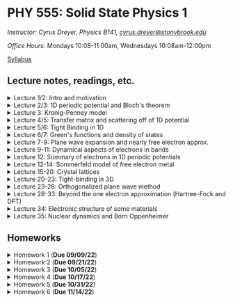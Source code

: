 # PHY 555: Solid State Physics 1

*Instructor: Cyrus Dreyer, Physics B141, cyrus.dreyer@stonybrook.edu*  

*Office Hours:* Mondays 10:08-11:00am, Wednesdays 10:08am-12:00pm

[Syllabus](./Teaching/Phys555_Fall2022/syllabus/PHY555_Fall_2022_Dreyer.pdf)

## Lecture notes, readings, etc.
<details>
  <summary>Lecture 1/2: Intro and motivation</summary>

<ul>
  <li><a href="./Teaching/Phys555_Fall2022/Lecture1/Intro.pdf" target="_blank" rel="noopener noreferrer">Lecture 1/2 notes</a> </li>
  <li> Readings: </li>
  <ul>
  <li> <a href="./Teaching/Phys555_Fall2022/Lecture1/Anderson-MoreIsDifferent.pdf" target="_blank" rel="noopener noreferrer">More is Different, Phil Anderson</a> </li>
  <li> <a href="./Teaching/Phys555_Fall2022/Lecture1/Vishik-TheJoyOfCondensedMatterPhysics.pdf" target="_blank" rel="noopener noreferrer">The Joy Of Condensed Matter Physics, Inna Vishik</a> </li>
  </ul>
</ul>
</details>

<details>
  <summary>Lecture 2/3: 1D periodic potential and Bloch's theorem</summary>

<ul>
  <li><a href="./Teaching/Phys555_Fall2022/Lecture2/1D_potential_Bloch_theorem.pdf" target="_blank" rel="noopener noreferrer">Lecture 2/3 notes</a> </li>
  <li> Readings: </li>
  <ul>
  <li> Grosso and Parravicini, Chapter I.1 </li>
  </ul>
  <ul>
  <li> Ashcroft and Mermin, Chapter 8 </li>
  </ul>
</ul>
</details>

<details>
<summary>Lecture 3: Kronig-Penney model</summary>

<ul>
  <li><a href="./Teaching/Phys555_Fall2022/Lecture3/KP_model.pdf" target="_blank" rel="noopener noreferrer">Lecture 3 notes</a> </li>
  <li> Readings: </li>
  <ul>
  <li> Grosso and Parravicini, Chapter I.2 </li>
  </ul>
</ul>
</details>

<details>
<summary>Lecture 4/5: Transfer matrix and scattering off of 1D potential</summary>

<ul>
  <li><a href="./Teaching/Phys555_Fall2022/Lecture4/1D_scattering.pdf" target="_blank" rel="noopener noreferrer">Lecture 4/5 notes</a> </li>
  <li> Readings: </li>
  <ul>
  <li> Grosso and Parravicini, Chapter I.3 </li>
  </ul>
 </ul>
</details>

<details>
<summary>Lecture 5/6: Tight Binding in 1D</summary>

<ul>
  <li><a href="./Teaching/Phys555_Fall2022/Lecture5/Tight_binding_1D.pdf" target="_blank" rel="noopener noreferrer">Lecture 5/6 notes</a> </li>
  <li> Readings: </li>
  <ul>
  <li> Grosso and Parravicini, Chapter I.4 </li>
  </ul>
 </ul>
</details>

<details>
<summary>Lecture 6/7: Green's functions and density of states</summary>

<ul>
  <li><a href="./Teaching/Phys555_Fall2022/Lecture6/Greens_func_DOS.pdf" target="_blank" rel="noopener noreferrer">Lecture 6/7 notes</a> </li>
  <li> Readings: </li>
  <ul>
  <li> Grosso and Parravicini, Chapter I.4 </li>
  </ul>
 </ul>
</details>

<details>
<summary>Lecture 7-9: Plane wave expansion and nearly free electron approx. </summary>

<ul>
  <li><a href="./Teaching/Phys555_Fall2022/Lecture7/Plane_waves_nearly_free_e.pdf" target="_blank" rel="noopener noreferrer">Lecture 7-9 notes</a> </li>
  <li> Readings: </li>
  <ul>
  <li> Grosso and Parravicini, Chapter I.5 </li>
  </ul>
 </ul>
</details>


<details>
<summary>Lecture 9-11: Dynamical aspects of electrons in bands</summary>

<ul>
  <li><a href="./Teaching/Phys555_Fall2022/Lecture8/Dynamical_electrons_bands.pdf" target="_blank" rel="noopener noreferrer">Lecture 9-11 notes</a> </li>
  <li> Readings: </li>
  <ul>
  <li> Grosso and Parravicini, Chapter I.6 </li>
  </ul>
 </ul>
</details>

<details>
<summary>Lecture 12: Summary of electrons in 1D periodic potentials</summary>

<ul>
  <li><a href="./Teaching/Phys555_Fall2022/Lecture8/1D_potentials_summary.pdf" target="_blank" rel="noopener noreferrer">Lecture notes</a> </li>
 </ul>
</details>

<details>
<summary>Lecture 12-14: Sommerfeld model of free electron metal</summary>

<ul>
  <li><a href="./Teaching/Phys555_Fall2022/Lecture9/Sommerfeld_model.pdf" target="_blank" rel="noopener noreferrer">Lecture 12-14 notes</a> </li>
  <li> Readings: </li>
  <ul>
  <li> Grosso and Parravicini, Chapter III </li>
  </ul>
 </ul>
</details>

<details>
<summary>Lecture 15-20: Crystal lattices</summary>

<ul>
  <li><a href="./Teaching/Phys555_Fall2022/Lecture10/Crystal_lattices.pdf" target="_blank" rel="noopener noreferrer">Lecture 15-20 notes</a> </li>
  <li> Readings: </li>
  <ul>
  <li> Grosso and Parravicini, Chapter II </li>
  </ul>
 </ul>
</details>

<details>
<summary>Lecture 20-23: Tight-binding in 3D</summary>

<ul>
  <li><a href="./Teaching/Phys555_Fall2022/Lecture11/Tight_binding_3D.pdf" target="_blank" rel="noopener noreferrer">Lecture 20-23 notes</a> </li>
  <li> Readings: </li>
  <ul>
  <li> Grosso and Parravicini, Section V.2 </li>
  </ul>
 </ul>
</details>

<details>
<summary>Lecture 23-28: Orthogonalized plane wave method</summary>

<ul>
  <li><a href="./Teaching/Phys555_Fall2022/Lecture12/Ortho_plane_waves.pdf" target="_blank" rel="noopener noreferrer">Lecture 23-28 notes</a> </li>
  <li> Readings: </li>
  <ul>
  <li> Grosso and Parravicini, Section V.3 </li>
  </ul>
 </ul>
</details>

<details>
<summary>Lecture 28-33: Beyond the one electron approximation (Hartree-Fock and DFT)</summary>

<ul>
  <li><a href="./Teaching/Phys555_Fall2022/Lecture13/Beyond_one_electron.pdf" target="_blank" rel="noopener noreferrer">Lecture 28-33 notes</a> </li>
  <li> Readings: </li>
  <ul>
  <li> Grosso and Parravicini, Chapter IV </li>
  </ul>
 </ul>
</details>

<details>
<summary>Lecture 34: Electronic structure of some materials</summary>

<ul>
  <li><a href="./Teaching/Phys555_Fall2022/Lecture14/Elec_struc_materials.pdf" target="_blank" rel="noopener noreferrer">Lecture 34 notes</a> </li>
  <li> Readings: </li>
  <ul>
  <li> Grosso and Parravicini, Chapter VI </li>
  </ul>
 </ul>
</details>

<details>
<summary>Lecture 35: Nuclear dynamics and Born Oppenheimer</summary>

<ul>
  <li><a href="./Teaching/Phys555_Fall2022/Lecture15/Born_Oppenheimer.pdf" target="_blank" rel="noopener noreferrer">Lecture 35 notes</a> </li>
  <li> Readings: </li>
  <ul>
  <li> Grosso and Parravicini, Chapter VIII </li>
  </ul>
 </ul>
</details>



## Homeworks

<details>
  <summary>Homework 1 (<b>Due 09/09/22</b>)</summary>

<ul>
  <li><a href="./Teaching/Phys555_Fall2022/Homework1/homework1_2.pdf" target="_blank" rel="noopener noreferrer">Homework 1</a> </li>
</ul>
</details>

<details>
  <summary>Homework 2 (<b>Due 09/21/22</b>)</summary>

<ul>
  <li><a href="./Teaching/Phys555_Fall2022/Homework2/homework2.pdf" target="_blank" rel="noopener noreferrer">Homework 2</a> </li>
</ul>
</details>

<details>
  <summary>Homework 3 (<b>Due 10/05/22</b>)</summary>

<ul>
  <li><a href="./Teaching/Phys555_Fall2022/Homework3/homework3.pdf" target="_blank" rel="noopener noreferrer">Homework 3</a> </li>
</ul>
</details>

<details>
  <summary>Homework 4 (<b>Due 10/17/22</b>)</summary>

<ul>
  <li><a href="./Teaching/Phys555_Fall2022/Homework4/homework4.pdf" target="_blank" rel="noopener noreferrer">Homework 4</a> </li>
</ul>
</details>

<details>
  <summary>Homework 5 (<b>Due 10/31/22</b>)</summary>

<ul>
  <li><a href="./Teaching/Phys555_Fall2022/Homework5/homework5.pdf" target="_blank" rel="noopener noreferrer">Homework 5</a> </li>
</ul>
</details>

<details>
  <summary>Homework 6 (<b>Due 11/14/22</b>)</summary>

<ul>
  <li><a href="./Teaching/Phys555_Fall2022/Homework6/homework6.pdf" target="_blank" rel="noopener noreferrer">Homework 6</a> </li>
  <li><a href="./Teaching/Phys555_Fall2022/Homework6/Kerker1980.pdf" target="_blank" rel="noopener noreferrer">Kerker, J. Phys. C 13, L189 (1980)</a> </li>
  <li><a href="./Teaching/Phys555_Fall2022/Homework6/Cohen_Bergstresser1966.pdf" target="_blank" rel="noopener noreferrer">Cohen and Bergstresser, Phys. Rev. 141, 789 (1965)</a> </li>
</ul>
</details>
